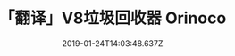 ---
title: 「翻译」V8垃圾回收器 Orinoco
date: "2019-01-24T14:03:48.637Z"
template: "post"
draft: false
slug: "/posts/the-orinoco-garbage-collector/"
category: "V8"
tags:
  - "V8"
  - "garbage collector"
  - "翻译"
description: ""
---